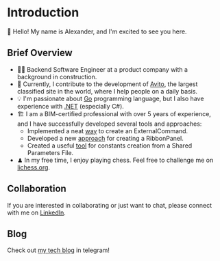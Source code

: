 # Introduction

👋 Hello! My name is Alexander, and I'm excited to see you here.

## Brief Overview

* 👨‍💻 Backend Software Engineer at a product company with a background in construction.
* 🚀 Currently, I contribute to the development of [Avito](http://avito.ru), the largest classified site in the world, where I help people on a daily basis.
* 💡 I'm passionate about [Go](https://go.dev/) programming language, but I also have experience with [.NET](https://dotnet.microsoft.com/en-us/) (especially C#).
* 🏗 I am a BIM-certified professional with over 5 years of experience, and I have successfully developed several tools and approaches:
  * Implemented a neat [way](https://github.com/novikov-ai/revit-basic-command) to create an ExternalCommand.
  * Developed a new [approach](https://github.com/novikov-ai/revit-ribbon-builder) for creating a RibbonPanel.
  * Created a useful [tool](https://github.com/novikov-ai/revit-sp-transfer) for constants creation from a Shared Parameters File.
* ♟ In my free time, I enjoy playing chess. Feel free to challenge me on [lichess.org](https://lichess.org/@/ainovikov).

## Collaboration

If you are interested in collaborating or just want to chat, please connect with me on [LinkedIn](https://www.linkedin.com/in/novikov-ai).

## Blog

Check out [my tech blog](https://t.me/time2code) in telegram!
